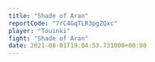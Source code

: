 ```yaml
---
title: "Shade of Aran"
reportCode: "7rC4GqTLR3pgZQxc"
player: "Touinki"
fight: "Shade of Aran"
date: 2021-08-01T19:04:53.731000+00:00
---
```


